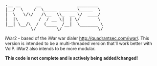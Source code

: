 <pre>
.__ __      __              ________  
|__/  \    /  \_____ _______\_____  \ 
|  \   \/\/   /\__  \\_  __ \/  ____/ 
|  |\        /  / __ \|  | \/       \ 
|__| \__/\  /  (____  /__|  \_______ \
          \/        \/              \/
</pre>

iWar2 - based of the iWar war dialer http://quadrantsec.com/iwar/.  This version is intended to be
a multi-threaded version that'll work better with VoIP.  iWar2 also intends to be more modular.

<b>
This code is not complete and is actively being added/changed!
</b>
